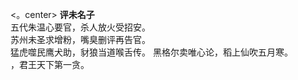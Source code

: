 <。center>
<strong>评未名子</strong><br/>
五代朱温心要官，杀人放火受招安。<br/>
苏州未圣求增粉，嘴臭删评再告官。<br/>
猛虎噬民鹰犬助，豺狼当道喉舌传。
黑格尔卖唯心论，稻上仙吹五月寒。<br/>
，君王天下第一贪。
</center>
<!--stackedit_data:
eyJoaXN0b3J5IjpbLTE2MTc0NTQ3MzcsMTg3ODI2NzU4MywtMT
Y5ODcyMzI1OSwtNTM3NzQ0MzM1XX0=
-->
